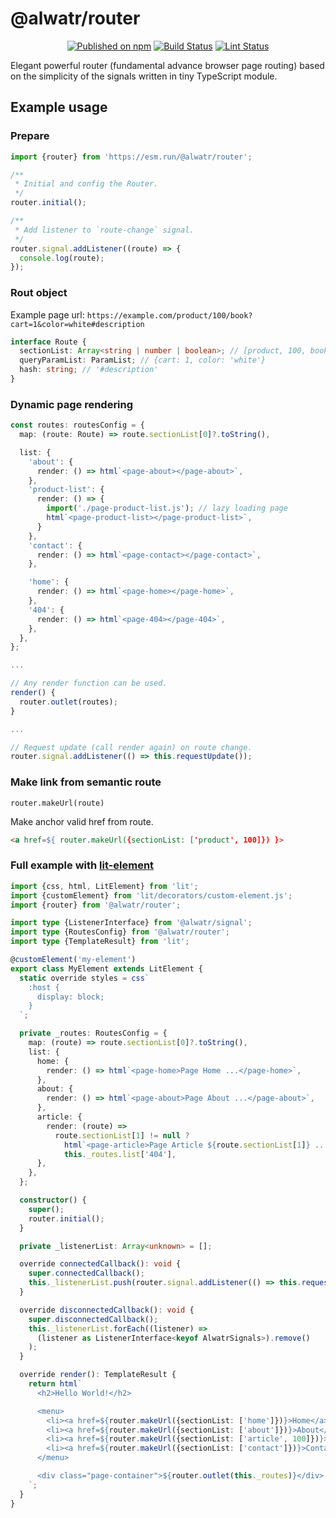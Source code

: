 # @alwatr/router

<div align="center">

[![Published on npm](https://img.shields.io/npm/v/@alwatr/router.svg?logo=npm)](https://www.npmjs.com/package/@alwatr/router)
[![Build Status](https://github.com/AliMD/alwatr/actions/workflows/build.yaml/badge.svg?branch=next)](https://github.com/AliMD/alwatr/actions/workflows/build.yaml)
[![Lint Status](https://github.com/AliMD/alwatr/actions/workflows/lint.yaml/badge.svg?branch=next)](https://github.com/AliMD/alwatr/actions/workflows/lint.yaml)

</div>

Elegant powerful router (fundamental advance browser page routing) based on the simplicity of the signals written in tiny TypeScript module.

## Example usage

### Prepare

```ts
import {router} from 'https://esm.run/@alwatr/router';

/**
 * Initial and config the Router.
 */
router.initial();

/**
 * Add listener to `route-change` signal.
 */
router.signal.addListener((route) => {
  console.log(route);
});
```

### Rout object

Example page url: `https://example.com/product/100/book?cart=1&color=white#description`

```ts
interface Route {
  sectionList: Array<string | number | boolean>; // [product, 100, book]
  queryParamList: ParamList; // {cart: 1, color: 'white'}
  hash: string; // '#description'
}
```

### Dynamic page rendering

```ts
const routes: routesConfig = {
  map: (route: Route) => route.sectionList[0]?.toString(),

  list: {
    'about': {
      render: () => html`<page-about></page-about>`,
    },
    'product-list': {
      render: () => {
        import('./page-product-list.js'); // lazy loading page
        html`<page-product-list></page-product-list>`,
      }
    },
    'contact': {
      render: () => html`<page-contact></page-contact>`,
    },

    'home': {
      render: () => html`<page-home></page-home>`,
    },
    '404': {
      render: () => html`<page-404></page-404>`,
    },
  },
};

...

// Any render function can be used.
render() {
  router.outlet(routes);
}

...

// Request update (call render again) on route change.
router.signal.addListener(() => this.requestUpdate());
```

### Make link from semantic route

`router.makeUrl(route)`

Make anchor valid href from route.

```html
<a href=${ router.makeUrl({sectionList: ['product', 100]}) }>
```

### Full example with [lit-element](https://lit.dev)

<!-- prettier-ignore -->
```ts
import {css, html, LitElement} from 'lit';
import {customElement} from 'lit/decorators/custom-element.js';
import {router} from '@alwatr/router';

import type {ListenerInterface} from '@alwatr/signal';
import type {RoutesConfig} from '@alwatr/router';
import type {TemplateResult} from 'lit';

@customElement('my-element')
export class MyElement extends LitElement {
  static override styles = css`
    :host {
      display: block;
    }
  `;

  private _routes: RoutesConfig = {
    map: (route) => route.sectionList[0]?.toString(),
    list: {
      home: {
        render: () => html`<page-home>Page Home ...</page-home>`,
      },
      about: {
        render: () => html`<page-about>Page About ...</page-about>`,
      },
      article: {
        render: (route) =>
          route.sectionList[1] != null ?
            html`<page-article>Page Article ${route.sectionList[1]} ...</page-article>` :
            this._routes.list['404'],
      },
    },
  };

  constructor() {
    super();
    router.initial();
  }

  private _listenerList: Array<unknown> = [];

  override connectedCallback(): void {
    super.connectedCallback();
    this._listenerList.push(router.signal.addListener(() => this.requestUpdate()));
  }

  override disconnectedCallback(): void {
    super.disconnectedCallback();
    this._listenerList.forEach((listener) =>
      (listener as ListenerInterface<keyof AlwatrSignals>).remove()
    );
  }

  override render(): TemplateResult {
    return html`
      <h2>Hello World!</h2>

      <menu>
        <li><a href=${router.makeUrl({sectionList: ['home']})}>Home</a></li>
        <li><a href=${router.makeUrl({sectionList: ['about']})}>About</a></li>
        <li><a href=${router.makeUrl({sectionList: ['article', 100]})}>Article 100</a></li>
        <li><a href=${router.makeUrl({sectionList: ['contact']})}>Contact</a></li>
      </menu>

      <div class="page-container">${router.outlet(this._routes)}</div>
    `;
  }
}
```
